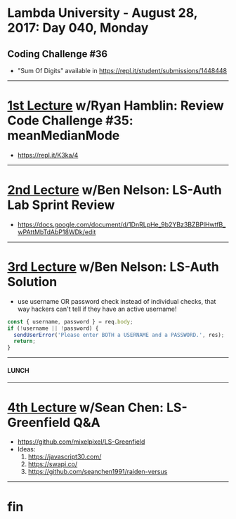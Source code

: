 # Lambda University - August 28, 2017: Day 040, Monday
## Coding Challenge #36
- "Sum Of Digits" available in https://repl.it/student/submissions/1448448
***
# [1st Lecture](https://youtu.be/SKz7oc4TIII) w/Ryan Hamblin: Review Code Challenge #35: meanMedianMode
- https://repl.it/K3ka/4

***
# [2nd Lecture](NO_VIDEO_RECORDED) w/Ben Nelson: LS-Auth Lab Sprint Review
- https://docs.google.com/document/d/1DnRLpHe_9b2YBz3BZBPlHwtfB_wPAttMbTdAbP18WDk/edit

***
# [3rd Lecture](VIDEO_RECORDED_NOT_POSTED) w/Ben Nelson: LS-Auth Solution
- use username OR password check instead of individual checks, that way hackers can't tell if they have an active username!
```js
const { username, password } = req.body;
if (!username || !password) {
  sendUserError('Please enter BOTH a USERNAME and a PASSWORD.', res);
  return;
}
```

***
#### LUNCH
***
# [4th Lecture](NO_VIDEO_RECORDED) w/Sean Chen: LS-Greenfield Q&A
- https://github.com/mixelpixel/LS-Greenfield
- Ideas:
  1. https://javascript30.com/
  2. https://swapi.co/
  3. https://github.com/seanchen1991/raiden-versus

***
# fin
